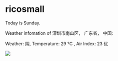 # ricosmall

Today is Sunday.

Weather infomation of 深圳市南山区， 广东省， 中国: 

Weather: 阴, Temperature: 29 ℃ , Air Index: 23 优

<img src="https://github-readme-stats.vercel.app/api?username=ricosmall&show_icons=true" />
